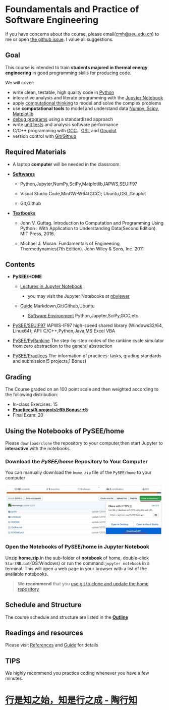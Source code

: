 
# Foundamentals and Practice of Software Engineering

If you have concerns about the course, please email(cmh@seu.edu.cn) to me or open [the github issue](https://github.com/PySEE/home/issues). I value all suggestions.
 
## Goal

This course is intended to train **students majored in thermal energy engineering** in good programming skills for producing code.

We will cover: 

* write clean, testable, high quality code in [Python](https://www.python.org/)
* interactive analysis and literate programming with the [Jupyter Notebook](https://jupyter.org)
* apply [computational thinking](https://en.wikipedia.org/wiki/Computational_thinking) to model and solve the complex problems
* use **computational tools** to model and understand data [Numpy, Scipy, Matplotlib](https://www.scipy.org/)
* [debug programs](https://en.wikipedia.org/wiki/Debugging) using a standardized approach
* write [unit tests](https://en.wikipedia.org/wiki/Unit_testing) and analysis software performance
* C/C++ programming with [GCC](https://gcc.gnu.org/)，[GSL](https://www.gnu.org/software/gsl/) and [Gnuplot](http://www.gnuplot.info/)
* version control with [Git/Github](https://git-scm.com/) 

## Required Materials

* A laptop **computer** will be needed in the classroom.

* **[Softwares](./guide/BuildingSoftwareEnvironment.md)**

   * Python,Jupyter,NumPy,SciPy,Matplotlib,IAPWS,SEUIF97
   
   * Visual Studio Code,MinGW-W64(GCC); Ubuntu,GSL,Gnuplot
   
   * Git,Github
 
* **[Textbooks](./References.md)**

   * John V. Guttag. Introduction to Computation and Programming Using Python : With Application to Understanding Data(Second Edition). MIT Press, 2016.
  
   * Michael J. Moran. Fundamentals of Engineering Thermodynamics(7th Edition). John Wiley & Sons, Inc. 2011

## Contents

* **PySEE/HOME**
   
   * [Lectures in Jupyter Notebook](./notebook) 

      * you may visit the Jupyter Notebooks at [nbviewer](http://nbviewer.ipython.org/github/PySEE/home/tree/S2019/notebook/)

   * [Guide](./guide) Markdown,Git/Github,Ubuntu

      * [Software Environment](./guide/BuildingSoftwareEnvironment.md) Python,Jupyter,SciPy,GCC,etc.

* [PySEE/SEUIF97](https://github.com/PySEE/SEUIF97) IAPWS-IF97 high-speed shared library (Windows32/64, Linux64); API: C/C++,Python,Java,MS Excel VBA 

* [PySEE/PyRankine](https://github.com/PySEE/PyRankine) The step-by-step codes of the rankine cycle simulator from zero abstraction to the general abstraction 

* [PySEE/Practices](https://github.com/PySEE/Practices) The information of practices: tasks, grading standards and submission(5 projects,1 Bonus) 

## Grading

The Course graded on an 100 point scale and then weighted according to the following distribution:

  * In-class Exercises: 15
  * [**Practices(5 projects):65 Bonus: +5**](https://github.com/PySEE/Practices/)
  * Final Exam: 20

## Using the Notebooks of PySEE/home 

Please `download/clone` the repository to your computer,then start Jupyter to  **interactive** with the notebooks.

### Download the *PySEE/home* Repository to Your Computer 

You can manually download the `home.zip` file of the `PySEE/home` to your computer

![download](./guide/img/downloadhome.jpg)

### Open the Notebooks of PySEE/home in Jupyter Notebook

Unzip **home.zip**.In the sub-folder of **notebook** of home, double-click `StartNB.bat`(OS:Windows) or run the command:`jupyter notebook` in a terminal. This will open a web page in your browser with a list of the available notebooks.

>We **recommend** that you [use git to clone and update the home repository](./guide/BuildingSoftwareEnvironment.md#e2-clone--update-the-pyseehome)

## Schedule and Structure

The course schedule and structure are listed in the [**Outline**](./Outline.md)



## Readings and resources 

Please visit [References](./References.md) and [Guide](./guide) for details

## TIPS

We highly recommend you practice coding whenever you have a few minutes.

# [行是知之始，知是行之成 - 陶行知](http://yuedu.163.com/source/2963f558d8cc47dda31faa19c4e776e9_4)

